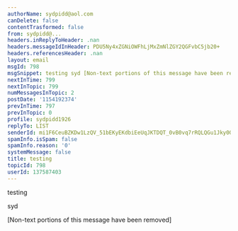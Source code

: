 ```yaml
---
authorName: sydpidd@aol.com
canDelete: false
contentTrasformed: false
from: sydpidd@...
headers.inReplyToHeader: .nan
headers.messageIdInHeader: PDU5Ny4xZGNiOWFhLjMxZmNlZGY2QGFvbC5jb20+
headers.referencesHeader: .nan
layout: email
msgId: 798
msgSnippet: testing syd [Non-text portions of this message have been removed]
nextInTime: 799
nextInTopic: 799
numMessagesInTopic: 2
postDate: '1154192374'
prevInTime: 797
prevInTopic: 0
profile: sydpidd1926
replyTo: LIST
senderId: mi1F6CeuBZKDw1LzQV_51bEKyEKdbiEeUqJKTDQT_0vB0vq7rRQLQGu1Jky0O1IDLtpe3_7o
spamInfo.isSpam: false
spamInfo.reason: '0'
systemMessage: false
title: testing
topicId: 798
userId: 137587403
---
```


testing
 
syd


[Non-text portions of this message have been removed]


